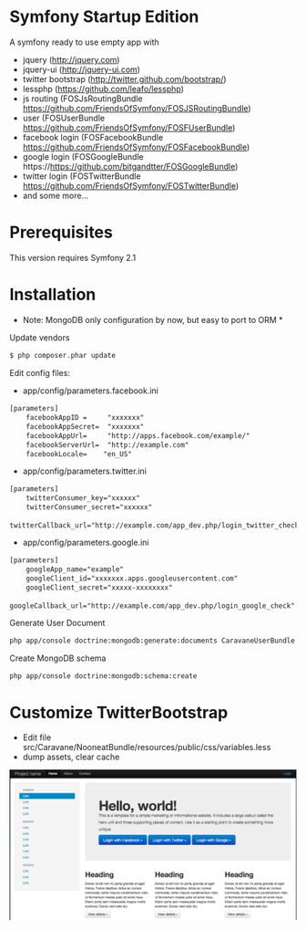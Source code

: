 Symfony Startup Edition
========================

A symfony ready to use empty app with
- jquery (http://jquery.com)
- jquery-ui (http://jquery-ui.com)
- twitter bootstrap (http://twitter.github.com/bootstrap/)
- lessphp (https://github.com/leafo/lessphp)
- js routing (FOSJsRoutingBundle https://github.com/FriendsOfSymfony/FOSJSRoutingBundle)
- user (FOSUserBundle https://github.com/FriendsOfSymfony/FOSFUserBundle)
- facebook login (FOSFacebookBundle https://github.com/FriendsOfSymfony/FOSFacebookBundle)
- google login (FOSGoogleBundle https://https://github.com/bitgandtter/FOSGoogleBundle)
- twitter login (FOSTwitterBundle https://github.com/FriendsOfSymfony/FOSTwitterBundle)
- and some more...


Prerequisites
========================
This version requires Symfony 2.1

Installation
========================
 * Note: MongoDB only configuration by now, but easy to port to ORM *


Update vendors
``` bash
$ php composer.phar update
```
Edit config files:
- app/config/parameters.facebook.ini
```
[parameters]
    facebookAppID =     "xxxxxxx"
    facebookAppSecret=  "xxxxxxx"
    facebookAppUrl=     "http://apps.facebook.com/example/"
    facebookServerUrl=  "http://example.com"
    facebookLocale=    "en_US"
```

- app/config/parameters.twitter.ini
```
[parameters]
    twitterConsumer_key="xxxxxx"
    twitterConsumer_secret="xxxxxx"
    twitterCallback_url="http://example.com/app_dev.php/login_twitter_check"
```
- app/config/parameters.google.ini
```
[parameters]
    googleApp_name="example"
    googleClient_id="xxxxxxx.apps.googleusercontent.com"
    googleClient_secret="xxxxx-xxxxxxxx"
    googleCallback_url="http://example.com/app_dev.php/login_google_check"
```


Generate User Document
``` bash
php app/console doctrine:mongodb:generate:documents CaravaneUserBundle
```

Create MongoDB schema
``` bash
php app/console doctrine:mongodb:schema:create
```



Customize TwitterBootstrap
========================
- Edit file src/Caravane/NooneatBundle/resources/public/css/variables.less
- dump assets, clear cache



![ScreenShot](https://github.com/caravane/SymfonyStartupEdition/blob/master/web/images/screenshot.png)